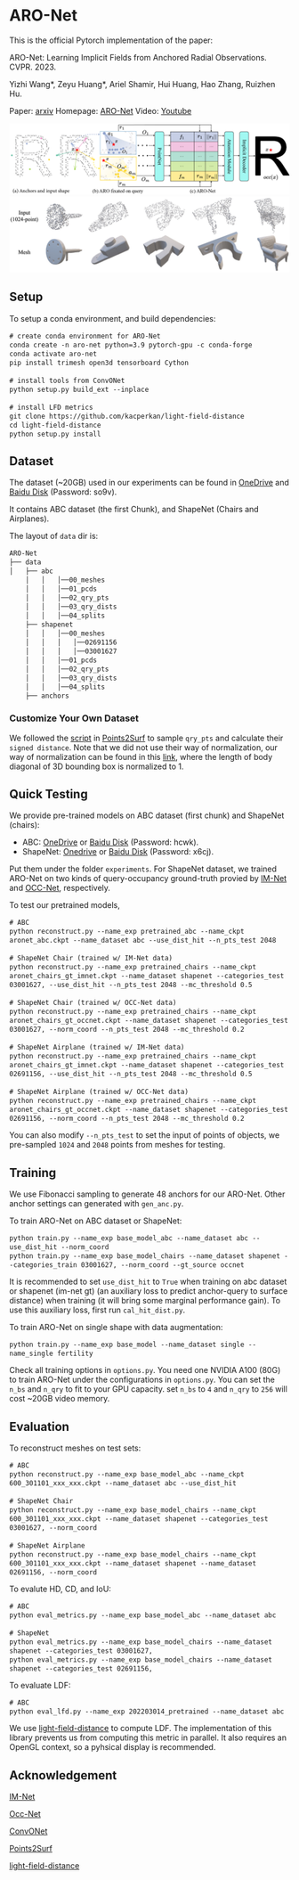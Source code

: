 # ARO-Net

This is the official Pytorch implementation of the paper:

ARO-Net: Learning Implicit Fields from Anchored Radial Observations. CVPR. 2023.

Yizhi Wang*, Zeyu Huang*, Ariel Shamir, Hui Huang, Hao Zhang, Ruizhen Hu.

Paper: [arxiv](https://arxiv.org/abs/2212.10275)
Homepage: [ARO-Net](https://aro-net.github.io/)
Video: [Youtube](https://www.youtube.com/watch?v=RVoOkgbi9lk&t=5s)

<img src='imgs/aro-net.jpg'/>

<img src='imgs/aro_net_demo.jpg'/>

## Setup

To setup a conda environment, and build dependencies:
```
# create conda environment for ARO-Net
conda create -n aro-net python=3.9 pytorch-gpu -c conda-forge
conda activate aro-net
pip install trimesh open3d tensorboard Cython

# install tools from ConvONet
python setup.py build_ext --inplace

# install LFD metrics
git clone https://github.com/kacperkan/light-field-distance
cd light-field-distance
python setup.py install
```

## Dataset

The dataset (~20GB) used in our experiments can be found in [OneDrive](https://1drv.ms/u/s!AkDQSKsmQQCghcQfKvYspGIW031LeA?e=NDzEi6) and [Baidu Disk](https://pan.baidu.com/s/1xHF79UFiHZJjx9J44V4lYA) (Password: so9v).

It contains ABC dataset (the first Chunk), and ShapeNet (Chairs and Airplanes).

The layout of ``data`` dir is: 

```
ARO-Net
├── data
│   ├── abc
    │   │   │──00_meshes
    │   │   │──01_pcds
    │   │   │──02_qry_pts
    │   │   │──03_qry_dists
    │   │   │──04_splits        
    ├── shapenet
    │   │   │──00_meshes
    │   │   │   │──02691156
    │   │   │   │──03001627      
    │   │   │──01_pcds
    │   │   │──02_qry_pts
    │   │   │──03_qry_dists
    │   │   │──04_splits            
    ├── anchors
```
### Customize Your Own Dataset

We followed the [script](https://github.com/ErlerPhilipp/points2surf/blob/2af6e0facf58422ed12e0c676c70199cd0dfbb43/make_dataset.py#L406C24-L406C46) in [Points2Surf]((https://github.com/ErlerPhilipp/points2surf)) to sample `qry_pts` and calculate their `signed distance`. Note that we did not use their way of normalization, our way of normalization can be found in this [link](https://github.com/yizhiwang96/ARO-Net/blob/main/data_processing/norm_and_sample_mesh.py), where the length of body diagonal of 3D bounding box is normalized to 1.

## Quick Testing

We provide pre-trained models on ABC dataset (first chunk) and ShapeNet (chairs):

- ABC: [OneDrive](https://1drv.ms/f/s!AkDQSKsmQQCghcNfVnUQWiaw5mY59Q?e=xa5cZ9) or [Baidu Disk](https://pan.baidu.com/s/1qiVKt7SvXIoKBfQJEv2Z1g) (Password: hcwk).
- ShapeNet: [Onedrive](https://1drv.ms/f/s!AkDQSKsmQQCghcNggvV_2b0kuexCaw?e=gjAOHj) or [Baidu Disk](https://pan.baidu.com/s/14CzMY_Q8DF8xXZbfOVw9JA) (Password: x6cj).

Put them under the folder `experiments`. For ShapeNet dataset, we trained ARO-Net on two kinds of query-occupancy ground-truth provied by [IM-Net](https://github.com/czq142857/IM-NET-pytorch) and [OCC-Net](https://github.com/autonomousvision/occupancy_networks), respectively.

To test our pretrained models,
```
# ABC
python reconstruct.py --name_exp pretrained_abc --name_ckpt aronet_abc.ckpt --name_dataset abc --use_dist_hit --n_pts_test 2048

# ShapeNet Chair (trained w/ IM-Net data)
python reconstruct.py --name_exp pretrained_chairs --name_ckpt aronet_chairs_gt_imnet.ckpt --name_dataset shapenet --categories_test 03001627, --use_dist_hit --n_pts_test 2048 --mc_threshold 0.5

# ShapeNet Chair (trained w/ OCC-Net data)
python reconstruct.py --name_exp pretrained_chairs --name_ckpt aronet_chairs_gt_occnet.ckpt --name_dataset shapenet --categories_test 03001627, --norm_coord --n_pts_test 2048 --mc_threshold 0.2

# ShapeNet Airplane (trained w/ IM-Net data)
python reconstruct.py --name_exp pretrained_chairs --name_ckpt aronet_chairs_gt_imnet.ckpt --name_dataset shapenet --categories_test 02691156, --use_dist_hit --n_pts_test 2048 --mc_threshold 0.5

# ShapeNet Airplane (trained w/ OCC-Net data)
python reconstruct.py --name_exp pretrained_chairs --name_ckpt aronet_chairs_gt_occnet.ckpt --name_dataset shapenet --categories_test 02691156, --norm_coord --n_pts_test 2048 --mc_threshold 0.2

```
You can also modify `--n_pts_test` to set the input of points of objects, we pre-sampled `1024` and `2048` points from meshes for testing.

## Training

We use Fibonacci sampling to generate 48 anchors for our ARO-Net. Other anchor settings can generated with `gen_anc.py`.

To train ARO-Net on ABC dataset or ShapeNet:
```
python train.py --name_exp base_model_abc --name_dataset abc --use_dist_hit --norm_coord
python train.py --name_exp base_model_chairs --name_dataset shapenet --categories_train 03001627, --norm_coord --gt_source occnet
```
It is recommended to set `use_dist_hit` to `True` when training on abc dataset or shapenet (im-net gt) (an auxiliary loss to predict anchor-query to surface distance) when training (it will bring some marginal performance gain). To use this auxiliary loss, first run `cal_hit_dist.py`.

To train ARO-Net on single shape with data augmentation:
```
python train.py --name_exp base_model --name_dataset single --name_single fertility
```

Check all training options in `options.py`. You need one NVIDIA A100 (80G) to train ARO-Net under the configurations in `options.py`. You can set the `n_bs` and `n_qry` to fit to your GPU capacity. set `n_bs` to `4` and `n_qry` to `256` will cost ~20GB video memory.

## Evaluation

To reconstruct meshes on test sets:
```
# ABC
python reconstruct.py --name_exp base_model_abc --name_ckpt 600_301101_xxx_xxx.ckpt --name_dataset abc --use_dist_hit

# ShapeNet Chair
python reconstruct.py --name_exp base_model_chairs --name_ckpt 600_301101_xxx_xxx.ckpt --name_dataset shapenet --categories_test 03001627, --norm_coord

# ShapeNet Airplane
python reconstruct.py --name_exp base_model_chairs --name_ckpt 600_301101_xxx_xxx.ckpt --name_dataset shapenet --name_dataset 02691156, --norm_coord
```

To evalute HD, CD, and IoU:
```
# ABC
python eval_metrics.py --name_exp base_model_abc --name_dataset abc

# ShapeNet
python eval_metrics.py --name_exp base_model_chairs --name_dataset shapenet --categories_test 03001627,
python eval_metrics.py --name_exp base_model_chairs --name_dataset shapenet --categories_test 02691156,
```

To evaluate LDF:
```
# ABC
python eval_lfd.py --name_exp 202203014_pretrained --name_dataset abc
```
We use [light-field-distance](https://github.com/kacperkan/light-field-distance) to compute LDF. The implementation of this library prevents us from computing this metric in parallel. It also requires an OpenGL context, so a pyhsical display is recommended. 


## Acknowledgement

[IM-Net](https://github.com/czq142857/IM-NET-pytorch)

[Occ-Net](https://github.com/autonomousvision/occupancy_networks)

[ConvONet](https://pengsongyou.github.io/conv_onet)

[Points2Surf](https://github.com/ErlerPhilipp/points2surf)

[light-field-distance](https://github.com/kacperkan/light-field-distance)

